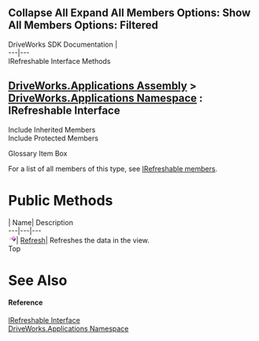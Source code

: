 Collapse All Expand All Members Options: Show All  Members Options: Filtered   
---  
DriveWorks SDK Documentation  |   
---|---  
IRefreshable Interface Methods   
  
[DriveWorks.Applications Assembly](topic13.md) > [DriveWorks.Applications Namespace](topic16.md) : IRefreshable Interface  
---  
  
Include Inherited Members    
Include Protected Members    


Glossary Item Box

For a list of all members of this type, see [IRefreshable members](topic411.md).

# Public Methods

| Name| Description  
---|---|---  
![ Method](dotnetimages/Method.gif)| [Refresh](topic415.md)| Refreshes the data in the view.   
Top

# See Also

#### Reference

[IRefreshable Interface](topic410.md)   
[DriveWorks.Applications Namespace](topic16.md)


